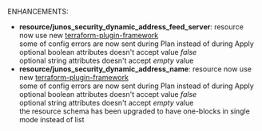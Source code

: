 <!-- markdownlint-disable-file MD013 MD041 -->
ENHANCEMENTS:

* **resource/junos_security_dynamic_address_feed_server**: resource now use new [terraform-plugin-framework](https://github.com/hashicorp/terraform-plugin-framework)  
  some of config errors are now sent during Plan instead of during Apply  
  optional boolean attributes doesn't accept value *false*  
  optional string attributes doesn't accept *empty* value  
* **resource/junos_security_dynamic_address_name**: resource now use new [terraform-plugin-framework](https://github.com/hashicorp/terraform-plugin-framework)  
  some of config errors are now sent during Plan instead of during Apply  
  optional boolean attributes doesn't accept value *false*  
  optional string attributes doesn't accept *empty* value  
  the resource schema has been upgraded to have one-blocks in single mode instead of list
